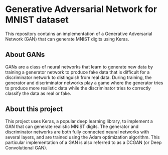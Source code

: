 # Generative Adversarial Network for MNIST dataset

This repository contains an implementation of a Generative Adversarial Network (GAN) that can generate MNIST digits using Keras.

## About GANs
GANs are a class of neural networks that learn to generate new data by training a generator network to produce fake data that is difficult for a discriminator network to distinguish from real data. During training, the generator and discriminator networks play a game where the generator tries to produce more realistic data while the discriminator tries to correctly classify the data as real or fake.

## About this project
This project uses Keras, a popular deep learning library, to implement a GAN that can generate realistic MNIST digits. The generator and discriminator networks are both fully connected neural networks with several layers, and are trained using the Adam optimization algorithm. This particular implementation of a GAN is also referred to as a DCGAN (or Deep Convolutional GAN).
